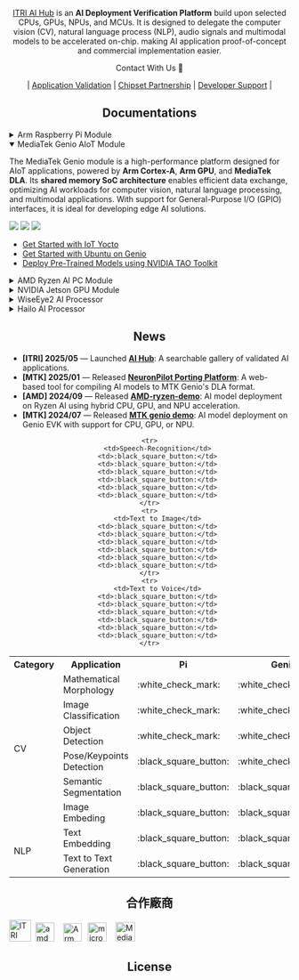 <div align="center">
  
  [ITRI AI Hub](https://e-aihub.dev/) is an **AI Deployment Verification Platform** build upon selected CPUs, GPUs, NPUs, and MCUs. It is designed to delegate the computer vision (CV), natural language process (NLP), audio signals and multimodal models to be accelerated on-chip. making AI application proof-of-concept and commercial implementation easier.

Contact With Us :wave:

| [Application Validation](mailto:sylvia.chan@itri.org.tw) | [Chipset Partnership](mailto:Markv.chen1996@itri.org.tw) | [Developer Support](mailto:Markv.chen1996@itri.org.tw) |

</div>

## <div align="center">Documentations</div>

<details>
<summary>Arm Raspberry Pi Module</summary>

The Raspberry Pi module is a compact and versatile platform ideal for developing and deploying small-scale, standalone or multi-node AI applications. Powered by **Arm Cortex-A** processors, it supports a wide range of AI development tasks

![](https://img.shields.io/badge/OS-Raspberry_Pi_OS_|_Ubuntu-orange) ![](https://img.shields.io/badge/Python-3.9-green) ![](https://img.shields.io/badge/Framework-TensorFlow_|_PyTorch-blue)
  * [Get Started with Raspberry Pi OS](https://www.raspberrypi.com/documentation/computers/getting-started.html)
  * [Deploy AI Models on Raspberry Pi](https://www.tensorflow.org/lite/guide/python)
  * [ONNX Runtime IoT Deployment on Raspberry Pi](https://onnxruntime.ai/docs/tutorials/iot-edge/rasp-pi-cv.html)

</details>

<details open>
<summary>MediaTek Genio AIoT Module</summary>

The MediaTek Genio module is a high-performance platform designed for AIoT applications, powered by **Arm Cortex-A**, **Arm GPU**, and **MediaTek DLA**. Its **shared memory SoC architecture** enables efficient data exchange, optimizing AI workloads for computer vision, natural language processing, and multimodal applications. With support for General-Purpose I/O (GPIO) interfaces, it is ideal for developing edge AI solutions.

![](https://img.shields.io/badge/OS-Ubuntu_|_Yocto-orange) ![](https://img.shields.io/badge/NeuronPilot-v6-blue) ![](https://img.shields.io/badge/Python-3.7-green)
 
  * [Get Started with IoT Yocto](https://mediatek.gitlab.io/aiot/doc/aiot-dev-guide/master/sw/yocto/get-started.html)
  * [Get Started with Ubuntu on Genio](https://mediatek.gitlab.io/genio/doc/ubuntu/get-started.html)
  * [Deploy Pre-Trained Models using NVIDIA TAO Toolkit](https://mediatek.gitlab.io/genio/doc/tao/index.html)

</details>

<details>
<summary>AMD Ryzen AI PC Module</summary>

AMD Ryzen AI processors are cutting-edge SoCs designed for AI PCs, integrating the powerful **Zen CPU**, **RDNA iGPU**, and **XDNA NPU**. With seamless multi-chip synchronization, they deliver up to **50 TOPs** of AI performance, making them ideal for high-performance AI workloads in desktop and edge computing environments.

![](https://img.shields.io/badge/OS-Windows-orange) ![](https://img.shields.io/badge/Quark_Quantizer-latest-blue) ![](https://img.shields.io/badge/Vitis_AI_EP-latest-blue) ![](https://img.shields.io/badge/DirectML_EP-latest-blue) ![](https://img.shields.io/badge/Python->3.6-green)
  * [ZenDNN: Accelerated Inference Library Optimized for AMD “Zen” CPUs](https://www.amd.com/zh-tw/developer/zendnn.html)
  * [Ryzen AI Software: GPU and NPU Support](https://ryzenai.docs.amd.com/en/latest/index.html)
  * [AMD Quark Quantizer: Efficient AI Model Deployment](https://www.amd.com/en/developer/resources/technical-articles/amd-quark-quantizer-for-efficient-ai-model-deployment.html)

</details>

<details>
<summary>NVIDIA Jetson GPU Module</summary>
  
Jetson Orin is a cutting-edge SoC designed for edge AI applications, featuring an **Arm CPU** and the powerful **Ampere architecture GPU**, delivering exceptional AI performance ranging from **67~275 TOPS**. Its GPU is optimized for high-performance parallel computing, making it ideal for deep learning inference, computer vision, and other AI workloads requiring high throughput.

![](https://img.shields.io/badge/OS-Ubuntu_|_JetPack-orange) ![](https://img.shields.io/badge/TensorRT-latest-blue) ![](https://img.shields.io/badge/Python->3.6-green)

</details>

<details>
<summary>WiseEye2 AI Processor</summary>

The WiseEye2 AI Processor is a low-power AI solution designed for always-on applications such as vision and audio recognition. It integrates **Arm Cortex-M** cores and a dedicated **Arm Ethos-U NPU**, delivering efficient AI inference for edge devices. Its compact design and low power consumption make it suitable for battery-powered devices.

![](https://img.shields.io/badge/OS-FreeRTOS_|_RT-Thread-orange) ![](https://img.shields.io/badge/Framework-TensorFlow_Lite_Micro-blue) ![](https://img.shields.io/badge/Language-C_|_C++-green)

  * [Deploy AI Models with TensorFlow Lite Micro](https://www.tensorflow.org/lite/microcontrollers)  
  * [Efficient AI on Arm Ethos-U NPUs](https://developer.arm.com/ip-products/processors/machine-learning/ethos-u)
  
</details>

<details>
<summary>Hailo AI Processor</summary>


The Hailo AI Processor is a high-performance AI solution designed for accelerating computer vision tasks. It features **26~40 TOPs** of AI performance and supports **mPCIe/M.2 interfaces**, enabling seamless integration with other modules. Its efficient architecture makes it ideal for edge AI applications requiring real-time processing and high throughput. **(*registration is required to access the documents)**

![](https://img.shields.io/badge/Data_Compiler-3.27.0-blue) ![](https://img.shields.io/badge/PyHailoRT-4.17-blue) ![](https://img.shields.io/badge/Python-3.8-green)
  * [Install Dataflow Compiler with Evaluation Board](https://hailo.ai/developer-zone/documentation/dataflow-compiler-v3-27-0/?sp_referrer=install/install.html)
  * [Install HailoRT (PCIe Driver) and pyHailoRT with mPCIe or M.2 board](https://hailo.ai/developer-zone/documentation/hailort-v4-17-0/?sp_referrer=install/install.html#ubuntu-installer-requirements)

</details>

## <div align="center">News</div>

- **[ITRI] 2025/05** — Launched [**AI Hub**](https://e-aihub.dev/):
A searchable gallery of validated AI applications.
- **[MTK] 2025/01** — Released [**NeuronPilot Porting Platform**](https://neuronpilot-ai-porting-platform.azurewebsites.net/):
A web-based tool for compiling AI models to MTK Genio's DLA format.
- **[AMD] 2024/09** — Released [**AMD-ryzen-demo**](https://github.com/R300-AI/AMD-ryzen-demo/tree/main):
AI model deployment on Ryzen AI using hybrid CPU, GPU, and NPU acceleration.
- **[MTK] 2024/07** — Released [**MTK genio demo**](https://github.com/R300-AI/MTK-genio-demo/tree/main):
AI model deployment on Genio EVK with support for CPU, GPU, or NPU.

<div align="center">
<table>
    <tr>
        <th>Category</th>
        <th>Application</th>
        <th>Pi<br>
        <th>Genio<br>
        <th>Ryzen</th>
        <th>Jetson</th>
        <th>WE</th>
        <th>Hailo</th>
    </tr>
    <tr>
        <td rowspan=6>CV</td>
        <td>Mathematical Morphology</td>
        <td>:white_check_mark:</td>
        <td>:white_check_mark:</td>
        <td>:white_check_mark:</td>
        <td>:black_square_button:</td>
        <td>:white_check_mark:</td>
        <td>:black_square_button:</td>
    </tr>
    <tr>
        <td>Image Classification</td>
        <td>:white_check_mark:</td>
        <td>:white_check_mark:</td>
        <td>:white_check_mark:</td>
        <td>:black_square_button:</td>
        <td>:white_check_mark:</td>
        <td>:black_square_button:</td>
    </tr> 
    <tr>
        <td>Object Detection</td>
        <td>:white_check_mark:</td>
        <td>:white_check_mark:</td>
        <td>:white_check_mark:</td>
        <td>:black_square_button:</td>
        <td>:black_square_button:</td>
        <td>:black_square_button:</td>
    </tr>
    <tr>
        <td>Pose/Keypoints Detection</td>
        <td>:black_square_button:</td>
        <td>:white_check_mark:</td>
        <td>:white_check_mark:</td>
        <td>:black_square_button:</td>
        <td>:black_square_button:</td>
        <td>:white_check_mark:</td>
    </tr>
    <tr>
        <td>Semantic Segmentation</td>
        <td>:black_square_button:</td>
        <td>:black_square_button:</td>
        <td>:black_square_button:</td>
        <td>:black_square_button:</td>
        <td>:black_square_button:</td>
        <td>:black_square_button:</td>
    </tr>
    <tr>
        <td>Image Embeding</td>
        <td>:black_square_button:</td>
        <td>:black_square_button:</td>
        <td>:black_square_button:</td>
        <td>:black_square_button:</td>
        <td>:black_square_button:</td>
        <td>:black_square_button:</td>
    </tr>
    <tr>
        <td rowspan=4>NLP</td>
        <td>Text Embedding</td>
        <td>:black_square_button:</td>
        <td>:black_square_button:</td>
        <td>:black_square_button:</td>
        <td>:black_square_button:</td>
        <td>:black_square_button:</td>
        <td>:black_square_button:</td>
    </tr>
    <tr>
        <td>Text to Text Generation</td>
        <td>:black_square_button:</td>
        <td>:black_square_button:</td>
        <td>:white_check_mark:</td>
        <td>:black_square_button:</td>
        <td>:black_square_button:</td>
        <td>:black_square_button:</td>
    </tr>

    <tr>
        <td>Speech-Recognition</td>
        <td>:black_square_button:</td>
        <td>:black_square_button:</td>
        <td>:black_square_button:</td>
        <td>:black_square_button:</td>
        <td>:black_square_button:</td>
        <td>:black_square_button:</td>
    </tr>
    <tr>
        <td>Text to Image</td>
        <td>:black_square_button:</td>
        <td>:black_square_button:</td>
        <td>:black_square_button:</td>
        <td>:black_square_button:</td>
        <td>:black_square_button:</td>
        <td>:black_square_button:</td>
    </tr>
    <tr>
        <td>Text to Voice</td>
        <td>:black_square_button:</td>
        <td>:black_square_button:</td>
        <td>:black_square_button:</td>
        <td>:black_square_button:</td>
        <td>:black_square_button:</td>
        <td>:black_square_button:</td>
    </tr>
</table>
</div>

## <div align="center">合作廠商</div>

<a href="https://www.itri.org.tw/index.aspx" target="工業技術研究院"><img src="https://github.com/R300-AI/ITRI-AI-Hub/blob/main/docs/assets/images/logo/itri_EL_A.jpg" alt="ITRI logo" height="39"></a>&nbsp;
<a href="https://www.amd.com/zh-tw.html" target="amd"><img src="https://github.com/R300-AI/ITRI-AI-Hub/blob/main/docs/assets/images/logo/amd_logo.png" alt="amd logo" height="34"></a>&nbsp;&nbsp;&nbsp;
<a href="https://www.arm.com/zh-TW/" target="Arm"><img src="https://github.com/R300-AI/ITRI-AI-Hub/blob/main/docs/assets/images/logo/arm_logo.png" alt="Arm logo" height="33"></a>&nbsp;&nbsp;
<a href="https://www.microsoft.com/zh-tw" target="microsoft"> <img src="https://github.com/R300-AI/ITRI-AI-Hub/blob/main/docs/assets/images/logo/microsoft_logo.png" alt="microsoft logo" height="34"></a>&nbsp;&nbsp;&nbsp;
<a href="https://www-stage.mediatek.com/zh-tw/" target="聯發科技"><img src="https://github.com/R300-AI/ITRI-AI-Hub/blob/main/docs/assets/images/logo/mediatek_logo.png" alt="MediaTek logo" height="35"></a>&nbsp;


## <div align="center">License</div>

